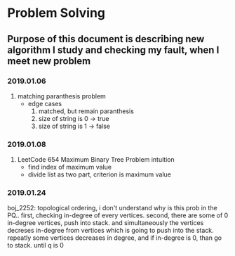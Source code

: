 # Problem Solving
## Purpose of this document is describing new algorithm I study and checking my fault, when I meet new problem

### 2019.01.06 
1. matching paranthesis problem
	* edge cases 
		1) matched, but remain paranthesis
		2) size of string is 0 -> true
		3) size of string is 1 -> false
		

### 2019.01.08
1. LeetCode 654 Maximum Binary Tree Problem
	intuition
	- find index of maximum value
	- divide list as two part, criterion is maximum value
	

### 2019.01.24 
boj_2252: topological ordering, i don't understand why is this prob in the PQ..
first, checking in-degree of every vertices.
second, there are some of 0 in-degree vertices, push into stack. and simultaneously the vertices decreses in-degree from vertices which is going to push into the stack.
repeatly some vertices decreases in degree, and if in-degree is 0, than go to stack. until q is 0
